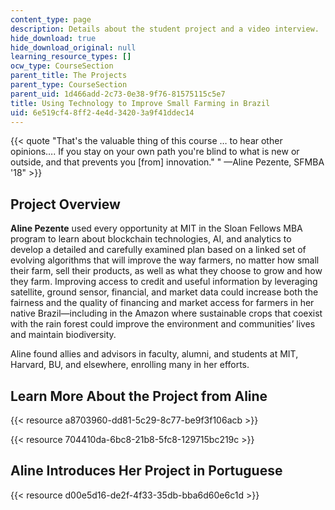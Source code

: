 ```yaml
---
content_type: page
description: Details about the student project and a video interview.
hide_download: true
hide_download_original: null
learning_resource_types: []
ocw_type: CourseSection
parent_title: The Projects
parent_type: CourseSection
parent_uid: 1d466add-2c73-0e38-9f76-81575115c5e7
title: Using Technology to Improve Small Farming in Brazil
uid: 6e519cf4-8ff2-4e4d-3420-3a9f41ddec14
---
```


{{< quote "That's the valuable thing of this course … to hear other opinions…. If you stay on your own path you're blind to what is new or outside, and that prevents you [from] innovation." " —Aline Pezente, SFMBA '18" >}}

Project Overview
----------------

**Aline Pezente** used every opportunity at MIT in the Sloan Fellows MBA program to learn about blockchain technologies, AI, and analytics to develop a detailed and carefully examined plan based on a linked set of evolving algorithms that will improve the way farmers, no matter how small their farm, sell their products, as well as what they choose to grow and how they farm. Improving access to credit and useful information by leveraging satellite, ground sensor, financial, and market data could increase both the fairness and the quality of financing and market access for farmers in her native Brazil—including in the Amazon where sustainable crops that coexist with the rain forest could improve the environment and communities’ lives and maintain biodiversity.

Aline found allies and advisors in faculty, alumni, and students at MIT, Harvard, BU, and elsewhere, enrolling many in her efforts.

Learn More About the Project from Aline
---------------------------------------

{{< resource a8703960-dd81-5c29-8c77-be9f3f106acb >}}

{{< resource 704410da-6bc8-21b8-5fc8-129715bc219c >}}

Aline Introduces Her Project in Portuguese
------------------------------------------

{{< resource d00e5d16-de2f-4f33-35db-bba6d60e6c1d >}}